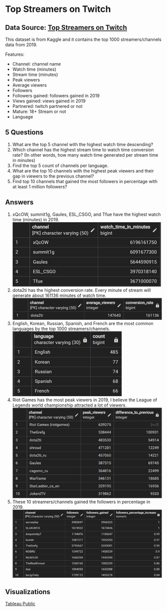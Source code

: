 # Top Streamers on Twitch

## Data Source: [Top Streamers on Twitch](https://www.kaggle.com/datasets/aayushmishra1512/twitchdata)

This dataset is from Kaggle and it contains the top 1000 streamers/channels data from 2019.

Features:
- Channel: channel name 
- Watch time (minutes)
- Stream time (minutes)
- Peak viewers
- Average viewers
- Followers
- Followers gained: followers gained in 2019
- Views gained: views gained in 2019
- Partnered: twitch partnered or not
- Mature: 18+ Stream or not
- Language

## 5 Questions
1. What are the top 5 channel with the highest watch time descending?
2. Which channel has the highest stream time to watch time conversion rate? (In other words, how many watch time generated per stream time in minutes)
3. Find the top 5 count of channels per language.
4. What are the top 10 channels with the highest peak viewers and their gap in viewers to the previous channel?
5. Find top 10 channels that gained the most followers in percentage with at least 1 million followers?

## Answers
1. xQcOW, summit1g, Gaules, ESL_CSGO, and Tfue have the highest watch time (minutes) in 2019.
![](results/Q1.png)
2. dota2ti has the highest conversion rate. Every minute of stream will generate about 161136 minutes of watch time.
![](results/Q2.png)
3. English, Korean, Russian, Spanish, and French are the most common languages by the top 1000 streamers/channels.
![](results/Q3.png)
4. Riot Games has the most peak viewers in 2019, I believe the League of Legends world championship attracted a lot of viewers.
![](results/Q4.png)
5. These 10 streamers/channels gained the followers in percentage in 2019.
![](results/Q5.png)

## Visualizations

[Tableau Public](https://public.tableau.com/views/TwitchStreamers2019/Sheet4?:language=en-US&:display_count=n&:origin=viz_share_link)
